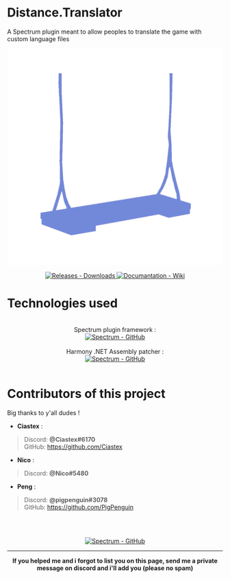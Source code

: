 # Distance.Translator
A Spectrum plugin meant to allow peoples to translate the game with custom language files

![Repository logo](logo.png "Repository logo")

<p align="center">
  <a href="https://github.com/REHERC/Distance.Translator/releases">
    <img src="https://img.shields.io/badge/Releases-Downloads-4BC51D.svg" alt="Releases - Downloads" />
  </a>
  <a href="https://github.com/REHERC/Distance.Translator/wiki">
    <img src="https://img.shields.io/badge/Documentation-Wiki-4BC51D.svg" alt="Documantation - Wiki" />
  </a>
</p>


# Technologies used
<center>
<br>Spectrum plugin framework : <br>
<a href="https://github.com/Ciastex/Spectrum"><img src="https://img.shields.io/badge/Ciastex/Spectrum-GitHub-268CCC.svg" alt="Spectrum - GitHub" /></a><br>
<br>Harmony .NET Assembly patcher : <br>
<a href="https://github.com/pardeike/Harmony"><img src="https://img.shields.io/badge/Pardeike/Harmony-GitHub-268CCC.svg" alt="Spectrum - GitHub" /></a><br>
</center>
<br>

# Contributors of this project
Big thanks to y'all dudes !
- <b>Ciastex</b> :
>	Discord: <b>@Ciastex#6170</b><br>
>	GitHub: https://github.com/Ciastex

- <b>Nico</b> :
> 	Discord: <b>@Nico#5480</b>

- <b>Peng</b> :
>	Discord: <b>@pigpenguin#3078</b><br>
>   GitHub: https://github.com/PigPenguin

<br><br>
<center><a href="https://discordapp.com/invite/Distance"><img src="https://img.shields.io/badge/Distance%20discord%20server-Discord%20invitation-7289da.svg" alt="Spectrum - GitHub" /></a></center>

-----
<center><b>If you helped me and i forgot to list you on this page, send me a private message on discord and i'll add you (please no spam)</b></center>
